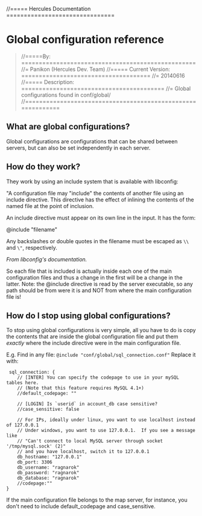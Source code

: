 //===== Hercules Documentation ===============================
# Global configuration reference
> //=====By: ==================================================
//= Panikon (Hercules Dev. Team)
//===== Current Version: =====================================
//= 20140616
//===== Description: =========================================
//= Global configurations found in conf/global/
//============================================================


## What are global configurations?

Global configurations are configurations that can be shared between servers,
but can also be set independently in each server.

## How do they work?

They work by using an include system that is available with libconfig:

  "A configuration file may "include" the contents of another file using an
  include directive. This directive has the effect of inlining the contents of
  the named file at the point of inclusion.

  An include directive must appear on its own line in the input. It has the
  form:

  @include "filename"

  Any backslashes or double quotes in the filename must be escaped as `\\` and
  `\"`, respectively.
                                     
 *From libconfig's documentation.*

So each file that is included is actually inside each one of the main
configuration files and thus a change in the first will be a change in the
latter.
Note: the @include directive is read by the server executable, so any path
should be from were it is and NOT from where the main configuration file is!


## How do I stop using global configurations?

To stop using global configurations is very simple, all you have to do is copy
the contents that are inside the global configuration file and put them
_exactly_ where the include directive were in the main configuration file.

E.g.
  Find in any file:
      `@include "conf/global/sql_connection.conf"`
  Replace it with:
   

     sql_connection: {
        // [INTER] You can specify the codepage to use in your mySQL tables here.
        // (Note that this feature requires MySQL 4.1+)
        //default_codepage: ""

        // [LOGIN] Is `userid` in account_db case sensitive?
        //case_sensitive: false

        // For IPs, ideally under linux, you want to use localhost instead of 127.0.0.1
        // Under windows, you want to use 127.0.0.1.  If you see a message like
        // "Can't connect to local MySQL server through socket '/tmp/mysql.sock' (2)"
        // and you have localhost, switch it to 127.0.0.1
        db_hostname: "127.0.0.1"
        db_port: 3306
        db_username: "ragnarok"
        db_password: "ragnarok"
        db_database: "ragnarok"
        //codepage:""
    }

  If the main configuration file belongs to the map server, for instance, you
don't need to include default_codepage and case_sensitive.


